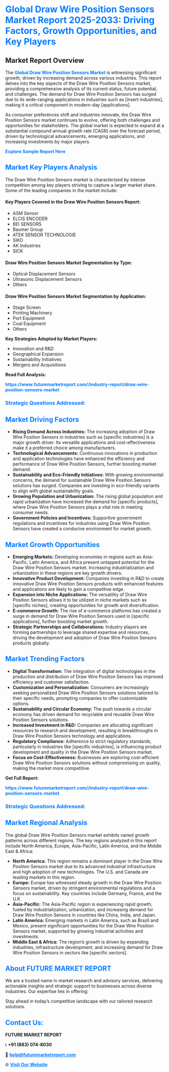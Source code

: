 <h1 style="color: #007BFF;">Global Draw Wire Position Sensors Market Report 2025-2033: Driving Factors, Growth Opportunities, and Key Players</h1>

<section id="overview">
<h2>Market Report Overview</h2>
<p>The <a href="https://www.futuremarketreport.com//industry-report/draw-wire-position-sensors-market" style="color: #007BFF; text-decoration: none;"><strong>Global Draw Wire Position Sensors Market</strong></a> is witnessing significant growth, driven by increasing demand across various industries. This report delves into the key aspects of the Draw Wire Position Sensors market, providing a comprehensive analysis of its current status, future potential, and challenges. The demand for Draw Wire Position Sensors has surged due to its wide-ranging applications in industries such as [insert industries], making it a critical component in modern-day [applications].</p>
<p>As consumer preferences shift and industries innovate, the Draw Wire Position Sensors market continues to evolve, offering both challenges and opportunities for stakeholders. The global market is expected to expand at a substantial compound annual growth rate (CAGR) over the forecast period, driven by technological advancements, emerging applications, and increasing investments by major players.</p>
</section>

<section id="overview">
<p><a href="https://www.futuremarketreport.com//request-sample/reportId=82406" style="color: #007BFF; text-decoration: none;"><strong>Explore Sample Report Here</strong></a></p>
</section>

<section id="key-players">
<h2 style="color: #007BFF;">Market Key Players Analysis</h2>
<p>The Draw Wire Position Sensors market is characterized by intense competition among key players striving to capture a larger market share. Some of the leading companies in the market include:</p>
<h4>Key Players Covered in the Draw Wire Position Sensors Report:</h4>
<ul><li>ASM Sensor</li><li>ELCIS ENCODER</li><li>BEI SENSORS</li><li>Baumer Group</li><li>ATEK SENSOR TECHNOLOGIE</li><li>SIKO</li><li>AK Industries</li><li>SICK</li></ul>
<h4>Draw Wire Position Sensors Market Segmentation by Type:</h4>
<ul><li>Optical Displacement Sensors</li><li>Ultrasonic Displacement Sensors</li><li>Others</li></ul>

<h4>Draw Wire Position Sensors Market Segmentation by Application:</h4>
<ul><li>Stage Screen</li><li>Printing Machinery</li><li>Port Equipment</li><li>Coal Equipment</li><li>Others</li></ul>
<p><strong>Key Strategies Adopted by Market Players:</strong></p>
<ul>
<li>Innovation and R&D</li>
<li>Geographical Expansion</li>
<li>Sustainability Initiatives</li>
<li>Mergers and Acquisitions</li>
</ul>
</section>

<section>
<p><strong>Read Full Analysis: </strong></p><a href="https://www.futuremarketreport.com//industry-report/draw-wire-position-sensors-market" style="color: #007BFF; text-decoration: none;"><strong>https://www.futuremarketreport.com//industry-report/draw-wire-position-sensors-market</strong></a>
<h3 style="color: #007BFF;">Strategic Questions Addressed:</h3>
</section>

<section id="driving-factors">
<h2 style="color: #007BFF;">Market Driving Factors</h2>
<ul>
<li><strong>Rising Demand Across Industries:</strong> The increasing adoption of Draw Wire Position Sensors in industries such as [specific industries] is a major growth driver. Its versatile applications and cost-effectiveness make it a preferred choice among manufacturers.</li>
<li><strong>Technological Advancements:</strong> Continuous innovations in production and application technologies have enhanced the efficiency and performance of Draw Wire Position Sensors, further boosting market demand.</li>
<li><strong>Sustainability and Eco-Friendly Initiatives:</strong> With growing environmental concerns, the demand for sustainable Draw Wire Position Sensors solutions has surged. Companies are investing in eco-friendly variants to align with global sustainability goals.</li>
<li><strong>Growing Population and Urbanization:</strong> The rising global population and rapid urbanization have increased the demand for [specific products], where Draw Wire Position Sensors plays a vital role in meeting consumer needs.</li>
<li><strong>Government Policies and Incentives:</strong> Supportive government regulations and incentives for industries using Draw Wire Position Sensors have created a conducive environment for market growth.</li>
</ul>
</section>

<section id="growth-opportunities">
<h2 style="color: #007BFF;">Market Growth Opportunities</h2>
<ul>
<li><strong>Emerging Markets:</strong> Developing economies in regions such as Asia-Pacific, Latin America, and Africa present untapped potential for the Draw Wire Position Sensors market. Increasing industrialization and urbanization in these regions are key growth drivers.</li>
<li><strong>Innovative Product Development:</strong> Companies investing in R&D to create innovative Draw Wire Position Sensors products with enhanced features and applications are likely to gain a competitive edge.</li>
<li><strong>Expansion into Niche Applications:</strong> The versatility of Draw Wire Position Sensors allows it to be utilized in niche markets such as [specific niches], creating opportunities for growth and diversification.</li>
<li><strong>E-commerce Growth:</strong> The rise of e-commerce platforms has created a surge in demand for Draw Wire Position Sensors used in [specific applications], further boosting market growth.</li>
<li><strong>Strategic Partnerships and Collaborations:</strong> Industry players are forming partnerships to leverage shared expertise and resources, driving the development and adoption of Draw Wire Position Sensors products globally.</li>
</ul>
</section>

<section id="trending-factors">
<h2 style="color: #007BFF;">Market Trending Factors</h2>
<ul>
<li><strong>Digital Transformation:</strong> The integration of digital technologies in the production and distribution of Draw Wire Position Sensors has improved efficiency and customer satisfaction.</li>
<li><strong>Customization and Personalization:</strong> Consumers are increasingly seeking personalized Draw Wire Position Sensors solutions tailored to their specific needs, prompting companies to offer customizable options.</li>
<li><strong>Sustainability and Circular Economy:</strong> The push towards a circular economy has driven demand for recyclable and reusable Draw Wire Position Sensors solutions.</li>
<li><strong>Increased Investment in R&D:</strong> Companies are allocating significant resources to research and development, resulting in breakthroughs in Draw Wire Position Sensors technology and applications.</li>
<li><strong>Regulatory Compliance:</strong> Adherence to strict regulatory standards, particularly in industries like [specific industries], is influencing product development and quality in the Draw Wire Position Sensors market.</li>
<li><strong>Focus on Cost-Effectiveness:</strong> Businesses are exploring cost-efficient Draw Wire Position Sensors solutions without compromising on quality, making the market more competitive.</li>
</ul>
</section>

<section>
<p><strong>Get Full Report: </strong></p><a href="https://www.futuremarketreport.com//industry-report/draw-wire-position-sensors-market" style="color: #007BFF; text-decoration: none;"><strong>https://www.futuremarketreport.com//industry-report/draw-wire-position-sensors-market</strong></a>
<h3 style="color: #007BFF;">Strategic Questions Addressed:</h3>
</section>


<section id="regional-analysis">
<h2 style="color: #007BFF;">Market Regional Analysis</h2>
<p>The global Draw Wire Position Sensors market exhibits varied growth patterns across different regions. The key regions analyzed in this report include North America, Europe, Asia-Pacific, Latin America, and the Middle East & Africa:</p>
<ul>
<li><strong>North America:</strong> This region remains a dominant player in the Draw Wire Position Sensors market due to its advanced industrial infrastructure and high adoption of new technologies. The U.S. and Canada are leading markets in this region.</li>
<li><strong>Europe:</strong> Europe has witnessed steady growth in the Draw Wire Position Sensors market, driven by stringent environmental regulations and a focus on sustainability. Key countries include Germany, France, and the U.K.</li>
<li><strong>Asia-Pacific:</strong> The Asia-Pacific region is experiencing rapid growth, fueled by industrialization, urbanization, and increasing demand for Draw Wire Position Sensors in countries like China, India, and Japan.</li>
<li><strong>Latin America:</strong> Emerging markets in Latin America, such as Brazil and Mexico, present significant opportunities for the Draw Wire Position Sensors market, supported by growing industrial activities and investments.</li>
<li><strong>Middle East & Africa:</strong> The region’s growth is driven by expanding industries, infrastructure development, and increasing demand for Draw Wire Position Sensors in sectors like [specific sectors].</li>
</ul>
</section>

<footer>
<h2 style="color: #007BFF;">About FUTURE MARKET REPORT</h2>
<p>We are a trusted name in market research and advisory services, delivering actionable insights and strategic support to businesses across diverse industries. Our expertise lies in offering:</p>

<p>Stay ahead in today’s competitive landscape with our tailored research solutions.</p>

<h2 style="color: #007BFF;">Contact Us:</h2>
<p><strong>FUTURE MARKET REPORT</strong></p>
<p>📞 <strong>+91 (883) 074-8030</strong></p>
<p>📧 <strong><a href="mailto:help@futuremarketreport.com" style="color: #007BFF;">help@futuremarketreport.com</a></strong></p>
<p>🌐 <strong><a href="https://www.futuremarketreport.com/" style="color: #007BFF;">Visit Our Website</a></strong></p>
</footer>